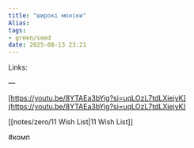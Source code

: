 ```yaml
---
title: "широкі моніки"
Alias: 
tags:
- green/seed
date: 2025-08-13 23:21
---
```

Links:  

—

[https://youtu.be/8YTAEa3bYig?si=uqLOzL7tdLXieiyK](https://youtu.be/8YTAEa3bYig?si=uqLOzL7tdLXieiyK)

[[notes/zero/11 Wish List|11 Wish List]]

#комп